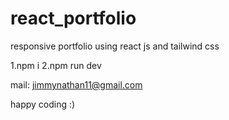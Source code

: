 # react_portfolio

responsive portfolio using react js and tailwind css

1.npm i
2.npm run dev

mail: jimmynathan11@gmail.com

happy coding :)
